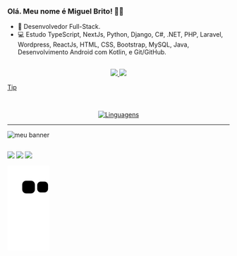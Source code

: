 ### Olá. Meu nome é Miguel Brito! 👋🏾


- 💎 Desenvolvedor Full-Stack.
- 💻 Estudo TypeScript, NextJs, Python, Django, C#, .NET, PHP, Laravel, Wordpress, ReactJs,
HTML, CSS, Bootstrap, MySQL, Java, Desenvolvimento Android com Kotlin, e Git/GitHub.
##

<div align="center">
  <a href="https://github.com/MiguelBritoBarbosa">
  <img height="180em" src="https://github-readme-stats.vercel.app/api?username=MiguelBritoBarbosa&show_icons=true&theme=midnight-purple&include_all_commits=true&count_private=true"/>
  <img height="180em" src="https://github-readme-stats.vercel.app/api/top-langs/?username=MiguelBritoBarbosa&layout=compact&langs_count=7&theme=midnight-purple"/>
</div>

</div>

> [!TIP]
> 
> <div style="display: inline_block; background-color: '#ffffff`"><br>
>   <p align="center">
>     <a href="https://miguelbritobarbosa.com.br/tecnologias">
>       <img src="https://skillicons.dev/icons?i=ts,nextjs,python,django,cs,dotnet,php,laravel,wordpress,react,html,css,bootstrap,mysql,java,androidstudio,kotlin,git,github" alt="Linguagens"/>
>     </a>
>   </p>
>   
>   <hr >
>
>   ![meu banner](https://github.com/MiguelBritoBarbosa/MiguelBritoBarbosa/assets/107328582/d61b5816-d0b5-4b85-a16a-10eb51633584)
> 
> </div>

  ##
  
  <div>
    <a href="https://miguelbritobarbosa.com.br" target="_blank"><img src="https://img.shields.io/badge/Meu_Portf%C3%B3lio-Ver_Aqui-blue?style=for-the-badge&logo=next.js" target="_blank"></a>
    <a href="https://instagram.com/itz_.preto" target="_blank"><img src="https://img.shields.io/badge/-Instagram-%23E4405F?style=for-the-badge&logo=instagram&logoColor=white" target="_blank"></a>
<!--     <a href = "https://miguelbritobarbosa.com"><img src="https://img.shields.io/badge/-Gmail-%23333?style=for-the-badge&logo=gmail&logoColor=white" target="_blank"></a> -->
  <a href="https://www.linkedin.com/in/miguel-brito-barbosa-4bba31234" target="_blank"><img src="https://img.shields.io/badge/-LinkedIn-%230077B5?style=for-the-badge&logo=linkedin&logoColor=white" target="_blank"></a> 
  </div>
  
![snake animation](https://github.com/MiguelBritoBarbosa/MiguelBritoBarbosa/blob/output/github-contribution-grid-snake.svg)  
